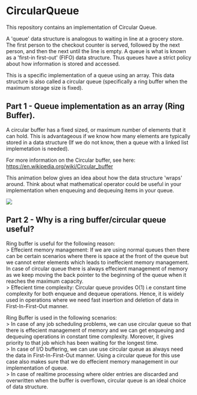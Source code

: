 # CircularQueue
This repository contains an implementation of Circular Queue. 

A 'queue' data structure is analogous to waiting in line at a grocery store. The first person to the checkout counter is served, followed by the next person, and then the next until the line is empty. A queue is what is known as a 'first-in first-out' (FIFO) data structure. Thus queues have a strict policy about how information is stored and accessed.

This is a specific implementation of a queue using an array. This data structure is also called a circular queue (specifically a ring buffer when the maximum storage size is fixed).

## Part 1 - Queue implementation as an array (Ring Buffer).

A circular buffer has a fixed sized, or maximum number of elements that it can hold. This is advantageous if we know how many elements are typically stored in a data structure (If we do not know, then a queue with a linked list implemetation is needed). 

For more information on the Circular buffer, see here: https://en.wikipedia.org/wiki/Circular_buffer

This animation below gives an idea about how the data structure 'wraps' around. Think about what mathematical operator could be useful in your implementation when enqueuing and dequeuing items in your queue.

![](https://upload.wikimedia.org/wikipedia/commons/thumb/f/fd/Circular_Buffer_Animation.gif/400px-Circular_Buffer_Animation.gif)

## Part 2 - Why is a ring buffer/circular queue useful?

Ring buffer is useful for the following reason: <br />
        > Effecient memory management: If we are using normal queues then there can be certain scenarios where there is space at the front of the queue but we cannot enter elements which leads to ineffecient memory management. In case of circular queue there is always effecient management of memory as we keep moving the back pointer to the beginning of the queue when it reaches the maximum capacity.<br />
        > Effecient time complexity: Circular queue provides O(1) i.e constant time complexity for both enqueue and dequeue operations. Hence, it is widely used in operations where we need fast insertion and deletion of data in First-In-First-Out manner. <br />

Ring Buffer is  used in the following scenarios:<br />
        > In case of any job scheduling problems, we can use circular queue so that there is effecient management of memory and we can get enqueuing and dequeuing operations in constant time complexity. Moreover, it gives priority to that job which has been waiting for the longest time. <br />
        > In case of I/O buffering, we can use use circular queue as always need the data in First-In-First-Out manner. Using a circular queue for this use case also makes sure that we do effecient memory management in our implementation of queue.<br />
        > In case of realtime processing where older entries are discarded and overwritten when the buffer is overflown, circular queue is an ideal choice of data structure.<br />
        
